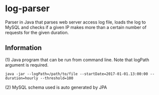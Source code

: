 # log-parser
Parser in Java that parses web server access log file, loads the log to MySQL and checks if a given IP makes more than a certain number of requests for the given duration. 

Information
------------

(1) Java program that can be run from command line. Note that logPath argument is required.
	
    java -jar --logPath=/path/to/file --startDate=2017-01-01.13:00:00 --duration=hourly --threshold=100 

(2) MySQL schema used is auto generated by JPA
	

